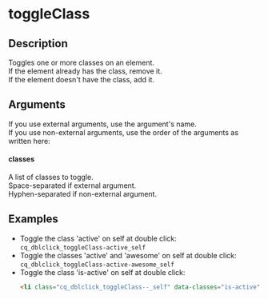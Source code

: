 # toggleClass

## Description

Toggles one or more classes on an element.  
If the element already has the class, remove it.  
If the element doesn't have the class, add it.

## Arguments

If you use external arguments, use the argument's name.  
If you use non-external arguments, use the order of the arguments as written here:

#### classes

A list of classes to toggle.  
Space-separated if external argument.  
Hyphen-separated if non-external argument.


## Examples

- Toggle the class 'active' on self at double click: `cq_dblclick_toggleClass-active_self`  
- Toggle the classes 'active' and 'awesome' on self at double click: `cq_dblclick_toggleClass-active-awesome_self`  
- Toggle the class 'is-active' on self at double click:  
  ```html  
  <li class="cq_dblclick_toggleClass--_self" data-classes="is-active">Menu Item</li>  
  ```